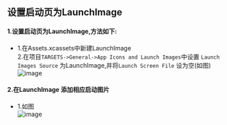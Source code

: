 ﻿## 设置启动页为LaunchImage

#### 1.设置启动页为LaunchImage,方法如下:<br>
*    1.在Assets.xcassets中新建LaunchImage<br>
     2.在项目`TARGETS->General->App Icons and Launch Images`中设置 `Launch Images Source` 为LaunchImage,并将`Launch Screen File` 设为空(如图)<br>
     ![image](https://github.com/CoderZhuXH/XHLaunchAd/blob/master/LaunchImageSet/LaunchImageSet-01.png)

#### 2.在LaunchImage 添加相应启动图片<br>
*    1.如图<br>
     ![image](https://github.com/CoderZhuXH/XHLaunchAd/blob/master/LaunchImageSet/LaunchImageSet-02.png)

